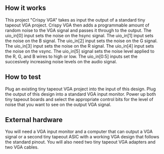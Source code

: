 <!---

This file is used to generate your project datasheet. Please fill in the information below and delete any unused
sections.

You can also include images in this folder and reference them in the markdown. Each image must be less than
512 kb in size, and the combined size of all images must be less than 1 MB.
-->

## How it works

This project "Crispy VGA" takes as input the output of a standard tiny tapeout VGA project.
Crispy VGA then adds a programmable amount of random noise to the VGA signal and passes it through to the output. The uio_in[0] input sets the noise on the hsync signal. The uio_in[1] input sets the noise on the B signal. The uio_in[2] input sets the noise on the G signal. The uio_in[3] input sets the noise on the R signal. The uio_in[4] input sets the noise on the vsync. The uio_in[5] signal sets the noise level applied to the R, G, and B wires to high or low. The uio_in[0:5] inputs set the succesively increasing noise levels on the audio signal.


## How to test

Plug an existing tiny tapeout VGA project into the input of this design.
Plug the output of this design into a standard VGA input monitor. 
Power up both tiny tapeout boards and select the appropriate control bits for the level of noise that you want to see on the output VGA signal. 

## External hardware

You will need a VGA input monitor and a computer that can output a VGA signal or a second tiny tapeout ASIC with a working VGA design that follows the standard pinout. You will also need two tiny tapeout VGA adapters and two VGA cables. 

